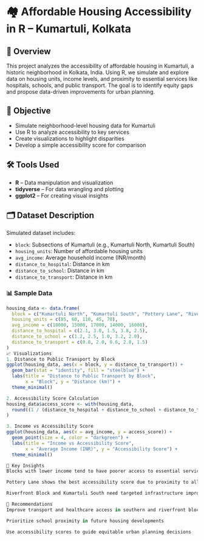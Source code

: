 # 🏘️ Affordable Housing Accessibility in R – Kumartuli, Kolkata

## 📌 Overview
This project analyzes the accessibility of affordable housing in Kumartuli, a historic neighborhood in Kolkata, India. Using R, we simulate and explore data on housing units, income levels, and proximity to essential services like hospitals, schools, and public transport. The goal is to identify equity gaps and propose data-driven improvements for urban planning.

## 🎯 Objective
- Simulate neighborhood-level housing data for Kumartuli
- Use R to analyze accessibility to key services
- Create visualizations to highlight disparities
- Develop a simple accessibility score for comparison

## 🛠️ Tools Used
- **R** – Data manipulation and visualization
- **tidyverse** – For data wrangling and plotting
- **ggplot2** – For creating visual insights

## 🗂️ Dataset Description
Simulated dataset includes:
- `block`: Subsections of Kumartuli (e.g., Kumartuli North, Kumartuli South)
- `housing_units`: Number of affordable housing units
- `avg_income`: Average household income (INR/month)
- `distance_to_hospital`: Distance in km
- `distance_to_school`: Distance in km
- `distance_to_transport`: Distance in km

### 📊 Sample Data
```r
housing_data <- data.frame(
  block = c("Kumartuli North", "Kumartuli South", "Pottery Lane", "Riverfront Block", "Workshop Alley"),
  housing_units = c(85, 60, 110, 45, 70),
  avg_income = c(18000, 15000, 17000, 14000, 16000),
  distance_to_hospital = c(2.1, 3.0, 1.5, 3.8, 2.5),
  distance_to_school = c(1.2, 2.5, 1.0, 3.2, 2.0),
  distance_to_transport = c(0.8, 2.0, 0.6, 2.8, 1.5)
)
📈 Visualizations
1. Distance to Public Transport by Block
ggplot(housing_data, aes(x = block, y = distance_to_transport)) +
  geom_bar(stat = "identity", fill = "steelblue") +
  labs(title = "Distance to Public Transport by Block",
       x = "Block", y = "Distance (km)") +
  theme_minimal()

2. Accessibility Score Calculation
housing_data$access_score <- with(housing_data, 
  round((1 / (distance_to_hospital + distance_to_school + distance_to_transport)) * 100, 1)
)

3. Income vs Accessibility Score
ggplot(housing_data, aes(x = avg_income, y = access_score)) +
  geom_point(size = 4, color = "darkgreen") +
  labs(title = "Income vs Accessibility Score",
       x = "Average Income (INR)", y = "Accessibility Score") +
  theme_minimal()

🧠 Key Insights
Blocks with lower income tend to have poorer access to essential services

Pottery Lane shows the best accessibility score due to proximity to all services

Riverfront Block and Kumartuli South need targeted infrastructure improvements

🌿 Recommendations
Improve transport and healthcare access in southern and riverfront blocks

Prioritize school proximity in future housing developments

Use accessibility scores to guide equitable urban planning decisions
